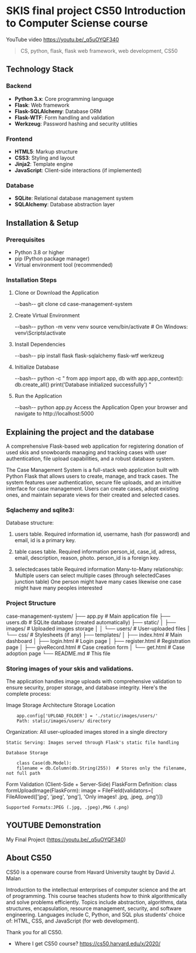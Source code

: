 # SKIS final project CS50 Introduction to Computer Sciense course
YouTube video https://youtu.be/_q5uOYQF340
>CS, python, flask, flask web framework, web development, CS50

## Technology Stack

### Backend
- **Python 3.x**: Core programming language
- **Flask**: Web framework
- **Flask-SQLAlchemy**: Database ORM
- **Flask-WTF**: Form handling and validation
- **Werkzeug**: Password hashing and security utilities

### Frontend
- **HTML5**: Markup structure
- **CSS3**: Styling and layout
- **Jinja2**: Template engine
- **JavaScript**: Client-side interactions (if implemented)

### Database
- **SQLite**: Relational database management system
- **SQLAlchemy**: Database abstraction layer

## Installation & Setup

### Prerequisites
- Python 3.8 or higher
- pip (Python package manager)
- Virtual environment tool (recommended)

### Installation Steps

1.  Clone or Download the Application

    --bash--
    git clone <repository-url>
    cd case-management-system

2.  Create Virtual Environment

    --bash--
    python -m venv venv
    source venv/bin/activate  # On Windows: venv\Scripts\activate

3.  Install Dependencies

    --bash--
    pip install flask flask-sqlalchemy flask-wtf werkzeug

4.  Initialize Database

    --bash--
    python -c "
    from app import app, db
    with app.app_context():
        db.create_all()
        print('Database initialized successfully')
    "
5.  Run the Application

    --bash--
    python app.py
    Access the Application
    Open your browser and navigate to http://localhost:5000

## Explaining the project and the database

A comprehensive Flask-based web application for registering donation of used skis and snowboards
managing and tracking cases with user authentication, file upload capabilities, and a robust database system.

The Case Management System is a full-stack web application built with Python Flask that allows users to create, manage, and track cases.
The system features user authentication, secure file uploads, and an intuitive interface for case management.
Users can create cases, adopt existing ones, and maintain separate views for their created and selected cases.

### Sqlachemy and sqlite3:

Database structure:

1. users table.
    Required information
    id, username, hash (for password) and email,
    id is a primary key.

2. table cases table.
    Required information
    person_id, case_id, adress, email, description, reason, photo.
    person_id is a foreign key.

3. selectedcases table
    Required information
    Many-to-Many relationship: Multiple users can select multiple cases (through selectedCases junction table)
    One person might have many cases likewise one case might have many peoples interested

### Project Structure
case-management-system/
├── app.py                 # Main application file
├── users.db              # SQLite database (created automatically)
├── static/
│   ├── images/           # Uploaded images storage
│   │   └── users/        # User-uploaded files
│   └── css/              # Stylesheets (if any)
├── templates/
│   ├── index.html        # Main dashboard
│   ├── login.html        # Login page
│   ├── register.html     # Registration page
│   ├── giveRecord.html   # Case creation form
│   └── get.html          # Case adoption page
└── README.md             # This file

### Storing images of your skis and validations.

The application handles image uploads with comprehensive validation to ensure security, proper storage, and database integrity.
Here's the complete process:

Image Storage Architecture
    Storage Location

        app.config['UPLOAD_FOLDER'] = './static/images/users/'
        Path: static/images/users/ directory

Organization: All user-uploaded images stored in a single directory

    Static Serving: Images served through Flask's static file handling

    Database Storage

        class Case(db.Model):
        filename = db.Column(db.String(255))  # Stores only the filename, not full path

Form Validation (Client-Side + Server-Side)
    FlaskForm Definition:
        class formUploadImage(FlaskForm):
        image = FileField(validators=[
        FileAllowed(['jpg', 'jpeg', 'png'], 'Only images! .jpg, .jpeg, .png')])

    Supported Formats:JPEG (.jpg, .jpeg),PNG (.png)

## YOUTUBE Demonstration
My Final Project (https://youtu.be/_q5uOYQF340)

## About CS50
CS50 is a openware course from Havard University taught by David J. Malan

Introduction to the intellectual enterprises of computer science and the art of programming. This course teaches students how to think algorithmically and solve problems efficiently. Topics include abstraction, algorithms, data structures, encapsulation, resource management, security, and software engineering. Languages include C, Python, and SQL plus students’ choice of: HTML, CSS, and JavaScript (for web development).

Thank you for all CS50.

- Where I get CS50 course?
https://cs50.harvard.edu/x/2020/

